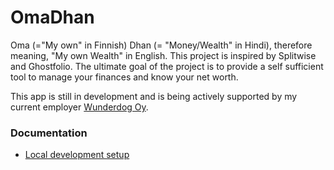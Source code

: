 # OmaDhan

Oma (="My own" in Finnish) Dhan (= "Money/Wealth" in Hindi), therefore meaning, "My own Wealth" in English.
This project is inspired by Splitwise and Ghostfolio.
The ultimate goal of the project is to provide a self sufficient tool to manage your finances and know your net worth.

This app is still in development and is being actively supported by my current employer [Wunderdog Oy](https://wunderdog.io).

### Documentation
- [Local development setup](docs/local_development_setup.md)